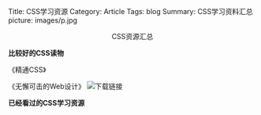 Title: CSS学习资源
Category: Article
Tags: blog
Summary: CSS学习资料汇总
picture: images/p.jpg


<center>CSS资源汇总</center>

**比较好的CSS读物**

《精通CSS》

《无懈可击的Web设计》 ![下载链接]("pdf/css-wang-zhan-bu-ju-shi-lu")


**已经看过的CSS学习资源**
